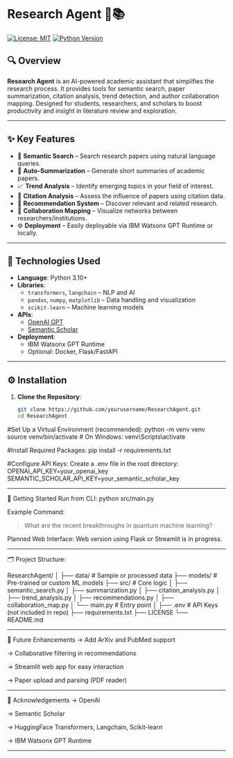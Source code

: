 # Research Agent 🧠📚
[![License: MIT](https://img.shields.io/badge/License-MIT-green.svg)](LICENSE)
[![Python Version](https://img.shields.io/badge/Python-3.10+-blue.svg)](https://www.python.org/)

## 🔍 Overview

**Research Agent** is an AI-powered academic assistant that simplifies the research process. It provides tools for semantic search, paper summarization, citation analysis, trend detection, and author collaboration mapping. Designed for students, researchers, and scholars to boost productivity and insight in literature review and exploration.

---

## ✨ Key Features

- 🔎 **Semantic Search** – Search research papers using natural language queries.
- 🧾 **Auto-Summarization** – Generate short summaries of academic papers.
- 📈 **Trend Analysis** – Identify emerging topics in your field of interest.
- 🔗 **Citation Analysis** – Assess the influence of papers using citation data.
- 🧠 **Recommendation System** – Discover relevant and related research.
- 👥 **Collaboration Mapping** – Visualize networks between researchers/institutions.
- ⚙️ **Deployment** – Easily deployable via IBM Watsonx GPT Runtime or locally.

---

## 🧰 Technologies Used

- **Language**: Python 3.10+
- **Libraries**:
  - `transformers`, `langchain` – NLP and AI
  - `pandas`, `numpy`, `matplotlib` – Data handling and visualization
  - `scikit-learn` – Machine learning models
- **APIs**:
  - [OpenAI GPT](https://platform.openai.com/)
  - [Semantic Scholar](https://api.semanticscholar.org/)
- **Deployment**:
  - IBM Watsonx GPT Runtime
  - Optional: Docker, Flask/FastAPI

---

## ⚙️ Installation

1. **Clone the Repository**:
   ```bash
   git clone https://github.com/yourusername/ResearchAgent.git
   cd ResearchAgent
#Set Up a Virtual Environment (recommended):
   python -m venv venv
source venv/bin/activate   # On Windows: venv\Scripts\activate

#Install Required Packages:
   pip install -r requirements.txt

#Configure API Keys:
Create a .env file in the root directory:
OPENAI_API_KEY=your_openai_key
SEMANTIC_SCHOLAR_API_KEY=your_semantic_scholar_key

---

🚀 Getting Started
Run from CLI:
python src/main.py

Example Command:
> What are the recent breakthroughs in quantum machine learning?

Planned Web Interface:
Web version using Flask or Streamlit is in progress.

---

🗂 Project Structure:

ResearchAgent/
│
├── data/                     # Sample or processed data
├── models/                   # Pre-trained or custom ML models
├── src/                      # Core logic
│   ├── semantic_search.py
│   ├── summarization.py
│   ├── citation_analysis.py
│   ├── trend_analysis.py
│   ├── recommendations.py
│   ├── collaboration_map.py
│   └── main.py               # Entry point
│
├── .env                      # API Keys (not included in repo)
├── requirements.txt
├── LICENSE
└── README.md

---

🌱 Future Enhancements
-> Add ArXiv and PubMed support

-> Collaborative filtering in recommendations

-> Streamlit web app for easy interaction

-> Paper upload and parsing (PDF reader)

---

🙏 Acknowledgements
-> OpenAI

-> Semantic Scholar

-> HuggingFace Transformers, Langchain, Scikit-learn

-> IBM Watsonx GPT Runtime

---





